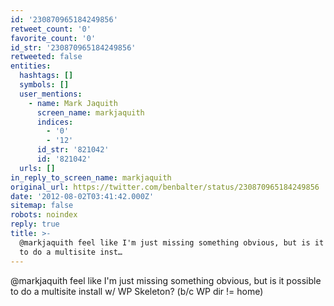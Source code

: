 ```yaml
---
id: '230870965184249856'
retweet_count: '0'
favorite_count: '0'
id_str: '230870965184249856'
retweeted: false
entities:
  hashtags: []
  symbols: []
  user_mentions:
    - name: Mark Jaquith
      screen_name: markjaquith
      indices:
        - '0'
        - '12'
      id_str: '821042'
      id: '821042'
  urls: []
in_reply_to_screen_name: markjaquith
original_url: https://twitter.com/benbalter/status/230870965184249856
date: '2012-08-02T03:41:42.000Z'
sitemap: false
robots: noindex
reply: true
title: >-
  @markjaquith feel like I'm just missing something obvious, but is it possible
  to do a multisite inst…
---
```


@markjaquith feel like I'm just missing something obvious, but is it possible to do a multisite install w/ WP Skeleton? (b/c WP dir != home)